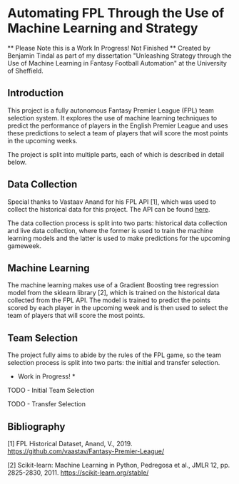 # Automating FPL Through the Use of Machine Learning and Strategy
** Please Note this is a Work In Progress! Not Finished **
Created by Benjamin Tindal as part of my dissertation "Unleashing Strategy through the Use of Machine Learning in Fantasy Football Automation" at the University of Sheffield.

## Introduction

This project is a fully autonomous Fantasy Premier League (FPL) team selection system. It explores the use of machine learning techniques to predict the performance of players in the English Premier League and uses these predictions to select a team of players that will score the most points in the upcoming weeks.

The project is split into multiple parts, each of which is described in detail below.

## Data Collection

Special thanks to Vastaav Anand for his FPL API [1], which was used to collect the historical data for this project. The API can be found <a href="https://github.com/vaastav/Fantasy-Premier-League">here</a>.

The data collection process is split into two parts: historical data collection and live data collection, where the former is used to train the machine learning models and the latter is used to make predictions for the upcoming gameweek.

## Machine Learning

The machine learning makes use of a Gradient Boosting tree regression model from the sklearn library [2], which is trained on the historical data collected from the FPL API. The model is trained to predict the points scored by each player in the upcoming week and is then used to select the team of players that will score the most points.

## Team Selection

The project fully aims to abide by the rules of the FPL game, so the team selection process is split into two parts: the initial and transfer selection.

* Work in Progress! *

TODO - Initial Team Selection

TODO - Transfer Selection

## Bibliography
[1] FPL Historical Dataset, Anand, V., 2019. https://github.com/vaastav/Fantasy-Premier-League/

[2] Scikit-learn: Machine Learning in Python, Pedregosa et al., JMLR 12, pp. 2825-2830, 2011. https://scikit-learn.org/stable/
